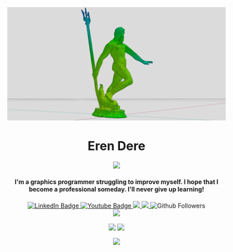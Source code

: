<div align="center">
  <img src="/digitalGeometryProcessing_neptune.png"/>
  <h1>
    Eren Dere
  </h1>
  <img src="https://spotify-github-profile.vercel.app/api/view?uid=31h47obs4xq6qeiogdf4rupp3niq&cover_image=true&theme=novatorem&show_offline=true&background_color=121212&interchange=false&bar_color=53b14f&bar_color_cover=true"/> 
  <div align="center">
    <h4>
      I'm a graphics programmer struggling to improve myself. I hope that I become a professional someday. I'll never give up learning!
    </h4>
  </div>
  <div id="badges">
    <a href="linkedin.com/in/eren-dere">
      <img src="https://img.shields.io/badge/LinkedIn-purple?style=flat-square&logo=linkedin&logoColor=white" alt="LinkedIn Badge"/>
    </a>
    <a href="https://www.youtube.com/@erendere1427/">
      <img src="https://img.shields.io/badge/YouTube-red?style=flat-square&logo=youtube&logoColor=white" alt="Youtube Badge"/>
    </a>
    <a href="https://www.shadertoy.com/user/yatiyr">
      <img src="https://img.shields.io/badge/Shadertoy-green?style=flat-square" />
    </a>
     <a href="https://yatiyr-portfolio-yatiyr.vercel.app/">
      <img src="https://img.shields.io/badge/MyPortfolioSite-blue?style=flat-square" />
    </a>
    <img src="https://img.shields.io/github/followers/yatiyr?style=social" alt="Github Followers" />
  </div>
  <img src="https://komarev.com/ghpvc/?username=yatiyr&color=blueviolet" />
  <div>
  </img>  
  </div>
</p>

<div align="center">
  <img src="http://github-readme-streak-stats.herokuapp.com?user=yatiyr&theme=neon&hide_border=true" />
  
  <img src="https://github-readme-stats.vercel.app/api/top-langs/?username=yatiyr&theme=neon&langs_count=8&layout=compact" />
</div>

![](https://hit.yhype.me/github/profile?user_id=57312811)
